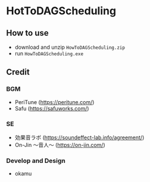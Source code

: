 # HotToDAGScheduling

## How to use
- download and unzip `HowToDAGScheduling.zip`
- run `HowToDAGScheduling.exe`

## Credit
### BGM
- PeriTune (https://peritune.com/)
- Safu (https://safuworks.com/)
### SE
- 効果音ラボ (https://soundeffect-lab.info/agreement/)
- On-Jin ～音人～ (https://on-jin.com/)
### Develop and Design
- okamu
